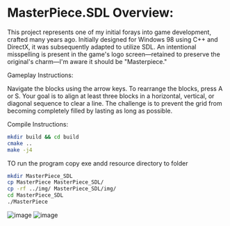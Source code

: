 # MasterPiece.SDL Overview:

This project represents one of my initial forays into game development, crafted many years ago. Initially designed for Windows 98 using C++ and DirectX, it was subsequently adapted to utilize SDL. An intentional misspelling is present in the game's logo screen—retained to preserve the original's charm—I'm aware it should be "Masterpiece."

Gameplay Instructions:

Navigate the blocks using the arrow keys. To rearrange the blocks, press A or S. Your goal is to align at least three blocks in a horizontal, vertical, or diagonal sequence to clear a line. The challenge is to prevent the grid from becoming completely filled by lasting as long as possible.

Compile Instructions:

```bash
mkdir build && cd build
cmake ..
make -j4
```

TO run the  program copy exe andd resource directory to folder

```bash
mkdir MasterPiece_SDL
cp MasterPiece MasterPiece_SDL/
cp -rf ../img/ MasterPiece_SDL/img/
cd MasterPiece_SDL
./MasterPiece
```

![image](https://github.com/user-attachments/assets/c33f737f-91e1-41d3-8be7-fff46d421872)
![image](https://github.com/user-attachments/assets/01772032-880b-47b7-92e3-e21d803e2df2)
